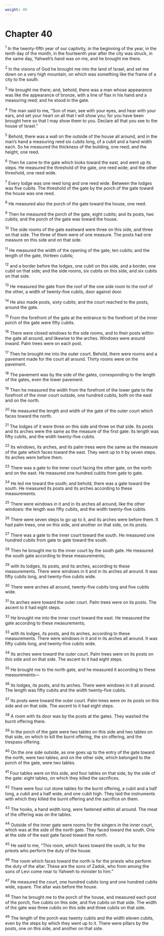 ```yaml
---
weight: 40
---
```


# Chapter 40

<sup>1</sup> In the twenty-fifth year of our captivity, in the beginning of the year, in the tenth day of the month, in the fourteenth year after the city was struck, in the same day, Yahweh’s hand was on me, and he brought me there. 

<sup>2</sup> In the visions of God he brought me into the land of Israel, and set me down on a very high mountain, on which was something like the frame of a city to the south. 

<sup>3</sup> He brought me there; and, behold, there was a man whose appearance was like the appearance of bronze, with a line of flax in his hand and a measuring reed; and he stood in the gate. 

<sup>4</sup> The man said to me, “Son of man, see with your eyes, and hear with your ears, and set your heart on all that I will show you; for you have been brought here so that I may show them to you. Declare all that you see to the house of Israel.” 

<sup>5</sup> Behold, there was a wall on the outside of the house all around, and in the man’s hand a measuring reed six cubits long, of a cubit and a hand width each. So he measured the thickness of the building, one reed; and the height, one reed. 

<sup>6</sup> Then he came to the gate which looks toward the east, and went up its steps. He measured the threshold of the gate, one reed wide; and the other threshold, one reed wide. 

<sup>7</sup> Every lodge was one reed long and one reed wide. Between the lodges was five cubits. The threshold of the gate by the porch of the gate toward the house was one reed. 

<sup>8</sup> He measured also the porch of the gate toward the house, one reed. 

<sup>9</sup> Then he measured the porch of the gate, eight cubits; and its posts, two cubits; and the porch of the gate was toward the house. 

<sup>10</sup> The side rooms of the gate eastward were three on this side, and three on that side. The three of them were of one measure. The posts had one measure on this side and on that side. 

<sup>11</sup> He measured the width of the opening of the gate, ten cubits; and the length of the gate, thirteen cubits; 

<sup>12</sup> and a border before the lodges, one cubit on this side, and a border, one cubit on that side; and the side rooms, six cubits on this side, and six cubits on that side. 

<sup>13</sup> He measured the gate from the roof of the one side room to the roof of the other, a width of twenty-five cubits, door against door. 

<sup>14</sup> He also made posts, sixty cubits; and the court reached to the posts, around the gate. 

<sup>15</sup> From the forefront of the gate at the entrance to the forefront of the inner porch of the gate were fifty cubits. 

<sup>16</sup> There were closed windows to the side rooms, and to their posts within the gate all around, and likewise to the arches. Windows were around inward. Palm trees were on each post. 

<sup>17</sup> Then he brought me into the outer court. Behold, there were rooms and a pavement made for the court all around. Thirty rooms were on the pavement. 

<sup>18</sup> The pavement was by the side of the gates, corresponding to the length of the gates, even the lower pavement. 

<sup>19</sup> Then he measured the width from the forefront of the lower gate to the forefront of the inner court outside, one hundred cubits, both on the east and on the north. 

<sup>20</sup> He measured the length and width of the gate of the outer court which faces toward the north. 

<sup>21</sup> The lodges of it were three on this side and three on that side. Its posts and its arches were the same as the measure of the first gate: its length was fifty cubits, and the width twenty-five cubits. 

<sup>22</sup> Its windows, its arches, and its palm trees were the same as the measure of the gate which faces toward the east. They went up to it by seven steps. Its arches were before them. 

<sup>23</sup> There was a gate to the inner court facing the other gate, on the north and on the east. He measured one hundred cubits from gate to gate. 

<sup>24</sup> He led me toward the south; and behold, there was a gate toward the south. He measured its posts and its arches according to these measurements. 

<sup>25</sup> There were windows in it and in its arches all around, like the other windows: the length was fifty cubits, and the width twenty-five cubits. 

<sup>26</sup> There were seven steps to go up to it, and its arches were before them. It had palm trees, one on this side, and another on that side, on its posts. 

<sup>27</sup> There was a gate to the inner court toward the south. He measured one hundred cubits from gate to gate toward the south. 

<sup>28</sup> Then he brought me to the inner court by the south gate. He measured the south gate according to these measurements; 

<sup>29</sup> with its lodges, its posts, and its arches, according to these measurements. There were windows in it and in its arches all around. It was fifty cubits long, and twenty-five cubits wide. 

<sup>30</sup> There were arches all around, twenty-five cubits long and five cubits wide. 

<sup>31</sup> Its arches were toward the outer court. Palm trees were on its posts. The ascent to it had eight steps. 

<sup>32</sup> He brought me into the inner court toward the east. He measured the gate according to these measurements; 

<sup>33</sup> with its lodges, its posts, and its arches, according to these measurements. There were windows in it and in its arches all around. It was fifty cubits long, and twenty-five cubits wide. 

<sup>34</sup> Its arches were toward the outer court. Palm trees were on its posts on this side and on that side. The ascent to it had eight steps. 

<sup>35</sup> He brought me to the north gate, and he measured it according to these measurements— 

<sup>36</sup> its lodges, its posts, and its arches. There were windows in it all around. The length was fifty cubits and the width twenty-five cubits. 

<sup>37</sup> Its posts were toward the outer court. Palm trees were on its posts on this side and on that side. The ascent to it had eight steps. 

<sup>38</sup> A room with its door was by the posts at the gates. They washed the burnt offering there. 

<sup>39</sup> In the porch of the gate were two tables on this side and two tables on that side, on which to kill the burnt offering, the sin offering, and the trespass offering. 

<sup>40</sup> On the one side outside, as one goes up to the entry of the gate toward the north, were two tables; and on the other side, which belonged to the porch of the gate, were two tables. 

<sup>41</sup> Four tables were on this side, and four tables on that side, by the side of the gate: eight tables, on which they killed the sacrifices. 

<sup>42</sup> There were four cut stone tables for the burnt offering, a cubit and a half long, a cubit and a half wide, and one cubit high. They laid the instruments with which they killed the burnt offering and the sacrifice on them. 

<sup>43</sup> The hooks, a hand width long, were fastened within all around. The meat of the offering was on the tables. 

<sup>44</sup> Outside of the inner gate were rooms for the singers in the inner court, which was at the side of the north gate. They faced toward the south. One at the side of the east gate faced toward the north. 

<sup>45</sup> He said to me, “This room, which faces toward the south, is for the priests who perform the duty of the house. 

<sup>46</sup> The room which faces toward the north is for the priests who perform the duty of the altar. These are the sons of Zadok, who from among the sons of Levi come near to Yahweh to minister to him.” 

<sup>47</sup> He measured the court, one hundred cubits long and one hundred cubits wide, square. The altar was before the house. 

<sup>48</sup> Then he brought me to the porch of the house, and measured each post of the porch, five cubits on this side, and five cubits on that side. The width of the gate was three cubits on this side and three cubits on that side. 

<sup>49</sup> The length of the porch was twenty cubits and the width eleven cubits, even by the steps by which they went up to it. There were pillars by the posts, one on this side, and another on that side. 



